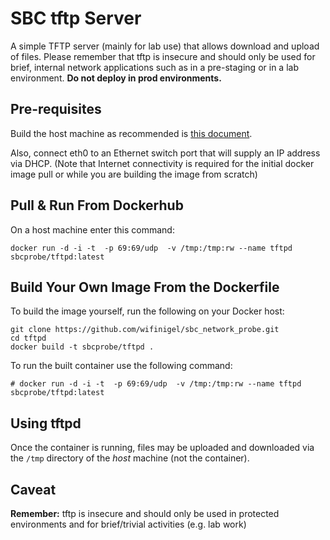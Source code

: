 # SBC tftp Server

A simple TFTP server (mainly for lab use) that allows download and upload of files. Please remember that tftp is insecure and should only be used for brief, internal network applications such as in a pre-staging or in a lab environment. __Do not deploy in prod environments.__ 

## Pre-requisites

Build the host machine as recommended is [this document][main_index].

Also, connect eth0 to an Ethernet switch port that will supply an IP address via DHCP. (Note that Internet connectivity is required for the initial docker image pull or while you are building the image from scratch)

## Pull & Run From Dockerhub

On a host machine enter this command:

```
docker run -d -i -t  -p 69:69/udp  -v /tmp:/tmp:rw --name tftpd sbcprobe/tftpd:latest
```

## Build Your Own Image From the Dockerfile

To build the image yourself, run the following on your Docker host:


```
git clone https://github.com/wifinigel/sbc_network_probe.git
cd tftpd
docker build -t sbcprobe/tftpd .
```

To run the built container use the following command:

```
# docker run -d -i -t  -p 69:69/udp  -v /tmp:/tmp:rw --name tftpd sbcprobe/tftpd:latest
```

## Using tftpd

Once the container is running, files may be uploaded and downloaded via the `/tmp` directory of the _host_ machine (not the container).

## Caveat

__Remember:__ tftp is insecure and should only be used in protected environments and for brief/trivial activities (e.g. lab work)

<!-- Link list -->
[main_index]: https://github.com/wifinigel/sbc_network_probe/blob/main/README.md